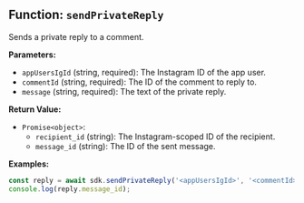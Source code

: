 ## Function: `sendPrivateReply`

Sends a private reply to a comment.

**Parameters:**
- `appUsersIgId` (string, required): The Instagram ID of the app user.
- `commentId` (string, required): The ID of the comment to reply to.
- `message` (string, required): The text of the private reply.

**Return Value:**
- `Promise<object>`:
  - `recipient_id` (string): The Instagram-scoped ID of the recipient.
  - `message_id` (string): The ID of the sent message.

**Examples:**
```typescript
const reply = await sdk.sendPrivateReply('<appUsersIgId>', '<commentId>', '<message>');
console.log(reply.message_id);
```